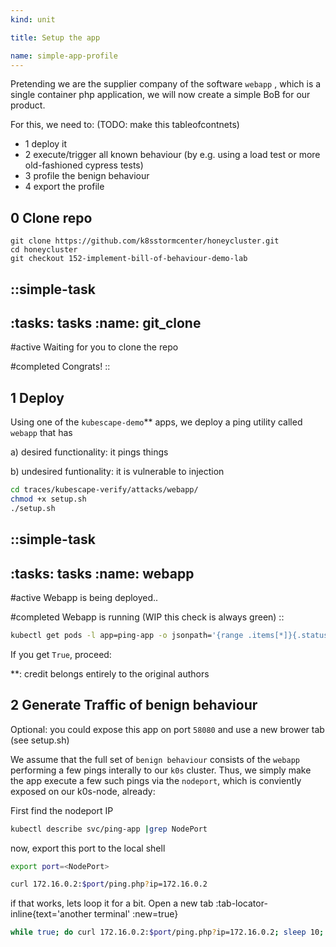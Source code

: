 ```yaml
---
kind: unit

title: Setup the app

name: simple-app-profile
---
```


Pretending we are the supplier company of the software `webapp` , which is a single container php application,
we will now create a simple BoB for our product.

For this, we need to:  (TODO: make this tableofcontnets)
 
* 1 deploy it
* 2 execute/trigger all known behaviour (by e.g. using a load test or more old-fashioned cypress tests)
* 3 profile the benign behaviour
* 4 export the profile

## 0 Clone repo
```git
git clone https://github.com/k8sstormcenter/honeycluster.git
cd honeycluster
git checkout 152-implement-bill-of-behaviour-demo-lab 
```
::simple-task
---
:tasks: tasks
:name: git_clone
---
#active
Waiting for you to clone the repo


#completed
Congrats! 
::

## 1 Deploy
Using one of the `kubescape-demo`** apps, we deploy a ping utility called `webapp` that has

a) desired functionality: it pings things  

b) undesired funtionality: it is vulnerable to injection

```sh
cd traces/kubescape-verify/attacks/webapp/
chmod +x setup.sh
./setup.sh
```



::simple-task
---
:tasks: tasks
:name: webapp
---
#active
Webapp is being deployed..

#completed
Webapp is running (WIP this check is always green)
::


```sh
kubectl get pods -l app=ping-app -o jsonpath='{range .items[*]}{.status.conditions[?(@.type=="Ready")].status}{"\n"}{end}'
```

If you get `True`, proceed:


**: credit belongs entirely to the original authors

<!-- ```sh
kubectl logs -n honey -l app=node-agent -f -c node-agent
```
or debug:
```sh
kubectl logs -n honey node-agent-<TAB COMPLETE>
```

```
kubectl create ns nginx
kubectl create deployment --image=nginx nginx -n nginx
``` -->

## 2 Generate Traffic of benign behaviour
Optional: you could expose this app on port `58080` and use a new brower tab (see setup.sh)


We assume that the full set of `benign behaviour` consists of the `webapp` performing a few pings interally to our `k0s` cluster. Thus, we simply make the app execute a few such pings via the `nodeport`, which is conviently exposed on our k0s-node, already:


First find the nodeport IP
```sh
kubectl describe svc/ping-app |grep NodePort
```

now, export this port to the local shell
```sh
export port=<NodePort>
```

```sh
curl 172.16.0.2:$port/ping.php?ip=172.16.0.2
```
if that works, lets loop it for a bit.
Open a new tab :tab-locator-inline{text='another terminal' :new=true}
```sh
while true; do curl 172.16.0.2:$port/ping.php?ip=172.16.0.2; sleep 10; done
```

